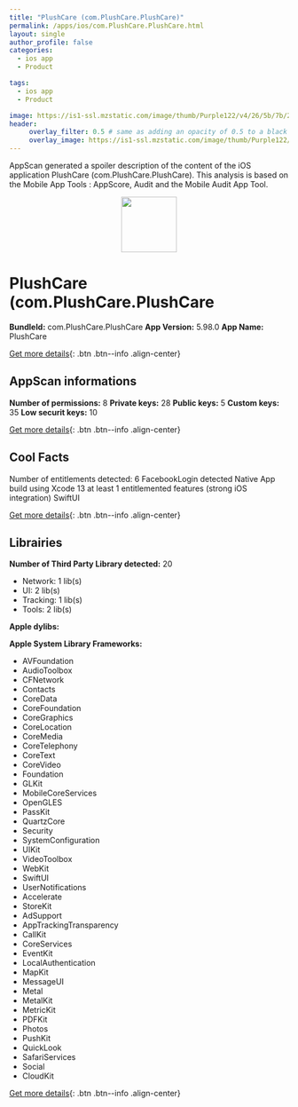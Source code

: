 ```yaml
---
title: "PlushCare (com.PlushCare.PlushCare)"
permalink: /apps/ios/com.PlushCare.PlushCare.html
layout: single
author_profile: false
categories: 
  - ios app 
  - Product 

tags: 
  - ios app 
  - Product 

image: https://is1-ssl.mzstatic.com/image/thumb/Purple122/v4/26/5b/7b/265b7b8c-bca0-068f-7641-07b3f84c4ee3/AppIcon-0-1x_U007emarketing-0-5-0-85-220.png/512x512bb.jpg
header: 
     overlay_filter: 0.5 # same as adding an opacity of 0.5 to a black background
     overlay_image: https://is1-ssl.mzstatic.com/image/thumb/Purple122/v4/26/5b/7b/265b7b8c-bca0-068f-7641-07b3f84c4ee3/AppIcon-0-1x_U007emarketing-0-5-0-85-220.png/512x512bb.jpg
---
```

AppScan generated a spoiler description of the content of the iOS application PlushCare (com.PlushCare.PlushCare). This analysis is based on the Mobile App Tools : AppScore, Audit and the Mobile Audit App Tool.

  
  
<div style="text-align: center;"><img src="https://is1-ssl.mzstatic.com/image/thumb/Purple122/v4/26/5b/7b/265b7b8c-bca0-068f-7641-07b3f84c4ee3/AppIcon-0-1x_U007emarketing-0-5-0-85-220.png/512x512bb.jpg" width="100" height="100"></div>  
  
# PlushCare (com.PlushCare.PlushCare

**BundleId:** com.PlushCare.PlushCare
**App Version:** 5.98.0
**App Name:** PlushCare


[Get more details](/pricing.html){: .btn .btn--info .align-center}  
  
## AppScan informations 

**Number of permissions:** 8
**Private keys:** 28
**Public keys:** 5
**Custom keys:** 35
**Low securit keys:** 10
  
[Get more details](/pricing.html){: .btn .btn--info .align-center}

## Cool Facts

Number of entitlements detected: 6
FacebookLogin detected
Native App
build using Xcode 13
at least 1 entitlemented features (strong iOS integration)
SwiftUI
  
[Get more details](/pricing.html){: .btn .btn--info .align-center}

## Librairies 
**Number of Third Party Library detected:** 20
- Network: 1 lib(s)
- UI: 2 lib(s)
- Tracking: 1 lib(s)
- Tools: 2 lib(s)

**Apple dylibs:**


**Apple System Library Frameworks:**
- AVFoundation
- AudioToolbox
- CFNetwork
- Contacts
- CoreData
- CoreFoundation
- CoreGraphics
- CoreLocation
- CoreMedia
- CoreTelephony
- CoreText
- CoreVideo
- Foundation
- GLKit
- MobileCoreServices
- OpenGLES
- PassKit
- QuartzCore
- Security
- SystemConfiguration
- UIKit
- VideoToolbox
- WebKit
- SwiftUI
- UserNotifications
- Accelerate
- StoreKit
- AdSupport
- AppTrackingTransparency
- CallKit
- CoreServices
- EventKit
- LocalAuthentication
- MapKit
- MessageUI
- Metal
- MetalKit
- MetricKit
- PDFKit
- Photos
- PushKit
- QuickLook
- SafariServices
- Social
- CloudKit


  
[Get more details](/pricing.html){: .btn .btn--info .align-center}

